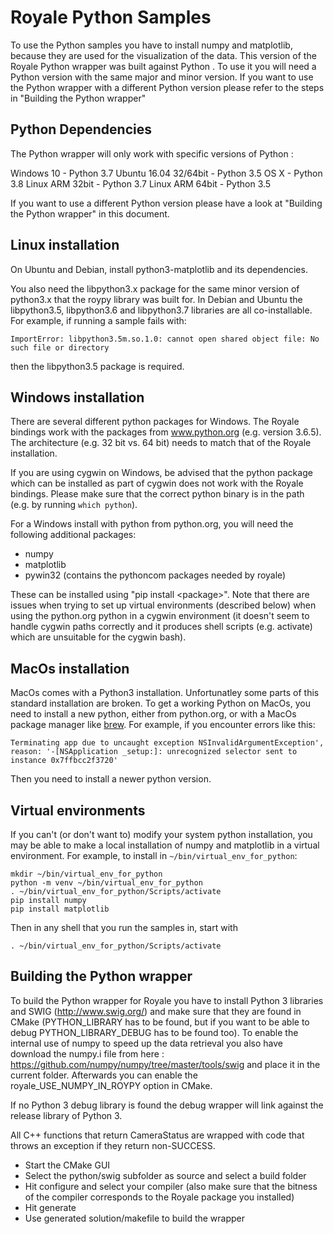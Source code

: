 Royale Python Samples
=====================

To use the Python samples you have to install numpy and matplotlib,
because they are used for the visualization of the data.
This version of the Royale Python wrapper was built against Python .
To use it you will need a Python version with the same major and minor version.
If you want to use the Python wrapper with a different Python version please refer to 
the steps in "Building the Python wrapper"

Python Dependencies
---------------------
The Python wrapper will only work with specific versions of Python : 

 Windows 10            - Python 3.7
 Ubuntu 16.04 32/64bit - Python 3.5
 OS X                  - Python 3.8
 Linux ARM 32bit       - Python 3.7
 Linux ARM 64bit       - Python 3.5

If you want to use a different Python version please have a look at
"Building the Python wrapper" in this document. 
 

Linux installation
------------------

On Ubuntu and Debian, install python3-matplotlib and its dependencies.

You also need the libpython3.x package for the same minor version of python3.x that the roypy
library was built for. In Debian and Ubuntu the libpython3.5, libpython3.6 and libpython3.7
libraries are all co-installable. For example, if running a sample fails with:

    ImportError: libpython3.5m.so.1.0: cannot open shared object file: No such file or directory

then the libpython3.5 package is required.


Windows installation
--------------------

There are several different python packages for Windows. The Royale
bindings work with the packages from www.python.org (e.g. version
3.6.5). The architecture (e.g. 32 bit vs. 64 bit) needs to match that
of the Royale installation.

If you are using cygwin on Windows, be advised that the python package
which can be installed as part of cygwin does not work with the Royale
bindings. Please make sure that the correct python binary is in the
path (e.g. by running ``which python``).

For a Windows install with python from python.org, you will need the
following additional packages:
- numpy
- matplotlib
- pywin32 (contains the pythoncom packages needed by royale)

These can be installed using "pip install &lt;package&gt;". Note that there
are issues when trying to set up virtual environments (described
below) when using the python.org python in a cygwin environment (it
doesn't seem to handle cygwin paths correctly and it produces shell
scripts (e.g. activate) which are unsuitable for the cygwin bash).


MacOs installation
------------------

MacOs comes with a Python3 installation. Unfortunatley some parts of this
standard installation are broken. To get a working Python on MacOs, you need to
install a new python, either from python.org, or with a MacOs package manager
like [brew](https://brew.sh/). For example, if you encounter errors like this:

    Terminating app due to uncaught exception NSInvalidArgumentException', reason: '-[NSApplication _setup:]: unrecognized selector sent to instance 0x7ffbcc2f3720'
Then you need to install a newer python version.

Virtual environments
--------------------

If you can't (or don't want to) modify your system python
installation, you may be able to make a local installation of numpy
and matplotlib in a virtual environment. For example, to install in
`~/bin/virtual_env_for_python`:

```
mkdir ~/bin/virtual_env_for_python
python -m venv ~/bin/virtual_env_for_python
. ~/bin/virtual_env_for_python/Scripts/activate
pip install numpy
pip install matplotlib
```

Then in any shell that you run the samples in, start with

```
. ~/bin/virtual_env_for_python/Scripts/activate
```


Building the Python wrapper
---------------------------

To build the Python wrapper for Royale you have to install Python 3 libraries 
and SWIG (http://www.swig.org/) and make sure that they are found in CMake 
(PYTHON\_LIBRARY has to be found, but if you want to be able to debug 
PYTHON\_LIBRARY\_DEBUG has to be found too).
To enable the internal use of numpy to speed up the data retrieval you also have
download the numpy.i file from here :
https://github.com/numpy/numpy/tree/master/tools/swig and place it in the current folder.
Afterwards you can enable the royale\_USE\_NUMPY\_IN\_ROYPY option in CMake.

If no Python 3 debug library is found the debug wrapper will link against the
release library of Python 3.

All C++ functions that return CameraStatus are wrapped with code that throws an
exception if they return non-SUCCESS.

- Start the CMake GUI
- Select the python/swig subfolder as source and select a build folder
- Hit configure and select your compiler (also make sure that the bitness of the compiler
  corresponds to the Royale package you installed)
- Hit generate
- Use generated solution/makefile to build the wrapper

